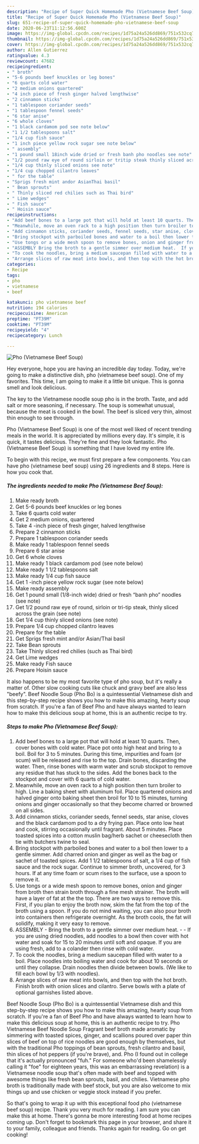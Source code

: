 ```yaml
---
description: "Recipe of Super Quick Homemade Pho (Vietnamese Beef Soup)"
title: "Recipe of Super Quick Homemade Pho (Vietnamese Beef Soup)"
slug: 651-recipe-of-super-quick-homemade-pho-vietnamese-beef-soup
date: 2020-06-23T11:12:56.600Z
image: https://img-global.cpcdn.com/recipes/1d75a24a526dd869/751x532cq70/pho-vietnamese-beef-soup-recipe-main-photo.jpg
thumbnail: https://img-global.cpcdn.com/recipes/1d75a24a526dd869/751x532cq70/pho-vietnamese-beef-soup-recipe-main-photo.jpg
cover: https://img-global.cpcdn.com/recipes/1d75a24a526dd869/751x532cq70/pho-vietnamese-beef-soup-recipe-main-photo.jpg
author: Allen Gutierrez
ratingvalue: 4.3
reviewcount: 47682
recipeingredient:
- " broth"
- "5-6 pounds beef knuckles or leg bones"
- "6 quarts cold water"
- "2 medium onions quartered"
- "4 inch piece of fresh ginger halved lengthwise"
- "2 cinnamon sticks"
- "1 tablespoon coriander seeds"
- "1 tablespoon fennel seeds"
- "6 star anise"
- "6 whole cloves"
- "1 black cardamom pod see note below"
- "1 1/2 tablespoons salt"
- "1/4 cup fish sauce"
- "1 inch piece yellow rock sugar see note below"
- " assembly"
- "1 pound small 18inch wide dried or fresh banh pho noodles see note"
- "1/2 pound raw eye of round sirloin or tritip steak thinly sliced across the grain see note"
- "1/4 cup thinly sliced onions see note"
- "1/4 cup chopped cilantro leaves"
- " for the table"
- "Sprigs fresh mint andor AsianThai basil"
- " Bean sprouts"
- " Thinly sliced red chilies such as Thai bird"
- " Lime wedges"
- " Fish sauce"
- " Hoisin sauce"
recipeinstructions:
- "Add beef bones to a large pot that will hold at least 10 quarts. Then, cover bones with cold water. Place pot onto high heat and bring to a boil. Boil for 3 to 5 minutes. During this time, impurities and foam (or scum) will be released and rise to the top. Drain bones, discarding the water. Then, rinse bones with warm water and scrub stockpot to remove any residue that has stuck to the sides. Add the bones back to the stockpot and cover with 6 quarts of cold water."
- "Meanwhile, move an oven rack to a high position then turn broiler to high. Line a baking sheet with aluminum foil. Place quartered onions and halved ginger onto baking sheet then broil for 10 to 15 minutes, turning onions and ginger occasionally so that they become charred or browned on all sides."
- "Add cinnamon sticks, coriander seeds, fennel seeds, star anise, cloves and the black cardamom pod to a dry frying pan. Place onto low heat and cook, stirring occasionally until fragrant. About 5 minutes. Place toasted spices into a cotton muslin bag/herb sachet or cheesecloth then tie with butchers twine to seal."
- "Bring stockpot with parboiled bones and water to a boil then lower to a gentle simmer. Add charred onion and ginger as well as the bag or sachet of toasted spices. Add 1 1/2 tablespoons of salt, a 1/4 cup of fish sauce and the rock sugar. Continue to simmer broth, uncovered, for 3 hours. If at any time foam or scum rises to the surface, use a spoon to remove it."
- "Use tongs or a wide mesh spoon to remove bones, onion and ginger from broth then strain broth through a fine mesh strainer. The broth will have a layer of fat at the the top. There are two ways to remove this. First, if you plan to enjoy the broth now, skim the fat from the top of the broth using a spoon. If you do not mind waiting, you can also pour broth into containers then refrigerate overnight. As the broth cools, the fat will solidify, making it very easy to remove."
- "ASSEMBLY Bring the broth to a gentle simmer over medium heat.  If you are using dried noodles, add noodles to a bowl then cover with hot water and soak for 15 to 20 minutes until soft and opaque. If you are using fresh, add to a colander then rinse with cold water."
- "To cook the noodles, bring a medium saucepan filled with water to a boil. Place noodles into boiling water and cook for about 10 seconds or until they collapse. Drain noodles then divide between bowls. (We like to fill each bowl by 1/3 with noodles)."
- "Arrange slices of raw meat into bowls, and then top with the hot broth. Finish broth with onion slices and cilantro. Serve bowls with a plate of optional garnishes listed above."
categories:
- Recipe
tags:
- pho
- vietnamese
- beef

katakunci: pho vietnamese beef 
nutrition: 194 calories
recipecuisine: American
preptime: "PT39M"
cooktime: "PT39M"
recipeyield: "4"
recipecategory: Lunch

---
```



![Pho (Vietnamese Beef Soup)](https://img-global.cpcdn.com/recipes/1d75a24a526dd869/751x532cq70/pho-vietnamese-beef-soup-recipe-main-photo.jpg)

Hey everyone, hope you are having an incredible day today. Today, we're going to make a distinctive dish, pho (vietnamese beef soup). One of my favorites. This time, I am going to make it a little bit unique. This is gonna smell and look delicious.

The key to the Vietnamese noodle soup pho is in the broth. Taste, and add salt or more seasoning, if necessary. The soup is somewhat unusual, because the meat is cooked in the bowl. The beef is sliced very thin, almost thin enough to see through.

Pho (Vietnamese Beef Soup) is one of the most well liked of recent trending meals in the world. It is appreciated by millions every day. It's simple, it is quick, it tastes delicious. They're fine and they look fantastic. Pho (Vietnamese Beef Soup) is something that I have loved my entire life.


To begin with this recipe, we must first prepare a few components. You can have pho (vietnamese beef soup) using 26 ingredients and 8 steps. Here is how you cook that.

<!--inarticleads1-->

##### The ingredients needed to make Pho (Vietnamese Beef Soup):

1. Make ready  broth
1. Get 5-6 pounds beef knuckles or leg bones
1. Take 6 quarts cold water
1. Get 2 medium onions, quartered
1. Take 4 -inch piece of fresh ginger, halved lengthwise
1. Prepare 2 cinnamon sticks
1. Prepare 1 tablespoon coriander seeds
1. Make ready 1 tablespoon fennel seeds
1. Prepare 6 star anise
1. Get 6 whole cloves
1. Make ready 1 black cardamom pod (see note below)
1. Make ready 1 1/2 tablespoons salt
1. Make ready 1/4 cup fish sauce
1. Get 1 -inch piece yellow rock sugar (see note below)
1. Make ready  assembly
1. Get 1 pound small (1/8-inch wide) dried or fresh “banh pho” noodles (see note)
1. Get 1/2 pound raw eye of round, sirloin or tri-tip steak, thinly sliced across the grain (see note)
1. Get 1/4 cup thinly sliced onions (see note)
1. Prepare 1/4 cup chopped cilantro leaves
1. Prepare  for the table
1. Get Sprigs fresh mint and/or Asian/Thai basil
1. Take  Bean sprouts
1. Take  Thinly sliced red chilies (such as Thai bird)
1. Get  Lime wedges
1. Make ready  Fish sauce
1. Prepare  Hoisin sauce


It also happens to be my most favorite type of pho soup, but it&#39;s really a matter of. Other slow cooking cuts like chuck and gravy beef are also less &#34;beefy&#34;. Beef Noodle Soup (Pho Bo) is a quintessential Vietnamese dish and this step-by-step recipe shows you how to make this amazing, hearty soup from scratch. If you&#39;re a fan of Beef Pho and have always wanted to learn how to make this delicious soup at home, this is an authentic recipe to try. 

<!--inarticleads2-->

##### Steps to make Pho (Vietnamese Beef Soup):

1. Add beef bones to a large pot that will hold at least 10 quarts. Then, cover bones with cold water. Place pot onto high heat and bring to a boil. Boil for 3 to 5 minutes. During this time, impurities and foam (or scum) will be released and rise to the top. Drain bones, discarding the water. Then, rinse bones with warm water and scrub stockpot to remove any residue that has stuck to the sides. Add the bones back to the stockpot and cover with 6 quarts of cold water.
1. Meanwhile, move an oven rack to a high position then turn broiler to high. Line a baking sheet with aluminum foil. Place quartered onions and halved ginger onto baking sheet then broil for 10 to 15 minutes, turning onions and ginger occasionally so that they become charred or browned on all sides.
1. Add cinnamon sticks, coriander seeds, fennel seeds, star anise, cloves and the black cardamom pod to a dry frying pan. Place onto low heat and cook, stirring occasionally until fragrant. About 5 minutes. Place toasted spices into a cotton muslin bag/herb sachet or cheesecloth then tie with butchers twine to seal.
1. Bring stockpot with parboiled bones and water to a boil then lower to a gentle simmer. Add charred onion and ginger as well as the bag or sachet of toasted spices. Add 1 1/2 tablespoons of salt, a 1/4 cup of fish sauce and the rock sugar. Continue to simmer broth, uncovered, for 3 hours. If at any time foam or scum rises to the surface, use a spoon to remove it.
1. Use tongs or a wide mesh spoon to remove bones, onion and ginger from broth then strain broth through a fine mesh strainer. The broth will have a layer of fat at the the top. There are two ways to remove this. First, if you plan to enjoy the broth now, skim the fat from the top of the broth using a spoon. If you do not mind waiting, you can also pour broth into containers then refrigerate overnight. As the broth cools, the fat will solidify, making it very easy to remove.
1. ASSEMBLY - Bring the broth to a gentle simmer over medium heat. -  - If you are using dried noodles, add noodles to a bowl then cover with hot water and soak for 15 to 20 minutes until soft and opaque. If you are using fresh, add to a colander then rinse with cold water.
1. To cook the noodles, bring a medium saucepan filled with water to a boil. Place noodles into boiling water and cook for about 10 seconds or until they collapse. Drain noodles then divide between bowls. (We like to fill each bowl by 1/3 with noodles).
1. Arrange slices of raw meat into bowls, and then top with the hot broth. Finish broth with onion slices and cilantro. Serve bowls with a plate of optional garnishes listed above.


Beef Noodle Soup (Pho Bo) is a quintessential Vietnamese dish and this step-by-step recipe shows you how to make this amazing, hearty soup from scratch. If you&#39;re a fan of Beef Pho and have always wanted to learn how to make this delicious soup at home, this is an authentic recipe to try. Pho Vietnamese Beef Noodle Soup Fragrant beef broth made aromatic by simmering with toasted spices, ginger, and scallions poured over paper thin slices of beef on top of rice noodles are good enough by themselves, but with the traditional Pho toppings of bean sprouts, fresh cilantro and basil, thin slices of hot peppers (if you&#39;re brave), and. Pho (I found out in college that it&#39;s actually pronounced &#34;fuh.&#34; For someone who&#39;d been shamelessly calling it &#34;foe&#34; for eighteen years, this was an embarrassing revelation) is a Vietnamese noodle soup that&#39;s often made with beef and topped with awesome things like fresh bean sprouts, basil, and chilies. Vietnamese pho broth is traditionally made with beef stock, but you are also welcome to mix things up and use chicken or veggie stock instead if you prefer. 

So that's going to wrap it up with this exceptional food pho (vietnamese beef soup) recipe. Thank you very much for reading. I am sure you can make this at home. There's gonna be more interesting food at home recipes coming up. Don't forget to bookmark this page in your browser, and share it to your family, colleague and friends. Thanks again for reading. Go on get cooking!
